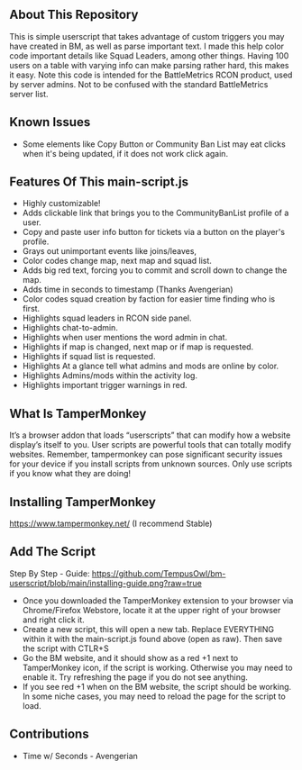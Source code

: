 ## About This Repository
This is simple userscript that takes advantage of custom triggers you may have created in BM, as well as parse important text. I made this help color code important details like Squad Leaders, among other things. Having 100 users on a table with varying info can make parsing rather hard, this makes it easy.
Note this code is intended for the BattleMetrics RCON product, used by server admins. Not to be confused with the standard BattleMetrics server list. 

## Known Issues
- Some elements like Copy Button or Community Ban List may eat clicks when it's being updated, if it does not work click again.

## Features Of This main-script.js
* Highly customizable!
* Adds clickable link that brings you to the CommunityBanList profile of a user.
* Copy and paste user info button for tickets via a button on the player's profile.
* Grays out unimportant events like joins/leaves,
* Color codes change map, next map and squad list.
* Adds big red text, forcing you to commit and scroll down to change the map. 
* Adds time in seconds to timestamp (Thanks Avengerian)
* Color codes squad creation by faction for easier time finding who is first. 
* Highlights squad leaders in RCON side panel.
* Highlights chat-to-admin.
* Highlights when user mentions the word admin in chat.
* Highlights if map is changed, next map or if map is requested.
* Highlights if squad list is requested. 
* Highlights At a glance tell what admins and mods are online by color.
* Highlights Admins/mods within the activity log.
* Highlights important trigger warnings in red. 

## What Is TamperMonkey
It’s a browser addon that loads “userscripts” that can modify how a website display’s itself to you. User scripts are powerful tools that can totally modify websites. Remember, tampermonkey can pose significant security issues for your device if you install scripts from unknown sources. Only use scripts if you know what they are doing!

## Installing TamperMonkey
https://www.tampermonkey.net/ (I recommend Stable)

## Add The Script
Step By Step - Guide: https://github.com/TempusOwl/bm-userscript/blob/main/installing-guide.png?raw=true
* Once you downloaded the TamperMonkey extension to your browser via Chrome/Firefox Webstore, locate it at the upper right of your browser and right click it. 
* Create a new script, this will open a new tab. Replace EVERYTHING within it with the main-script.js found above (open as raw). Then save the script with CTLR+S
* Go the BM website, and it should show as a red +1 next to TamperMonkey icon, if the script is working. Otherwise you may need to enable it. Try refreshing the page if you do not see anything.
* If you see red +1 when on the BM website, the script should be working. In some niche cases, you may need to reload the page for the script to load.

## Contributions
* Time w/ Seconds - Avengerian 
  
